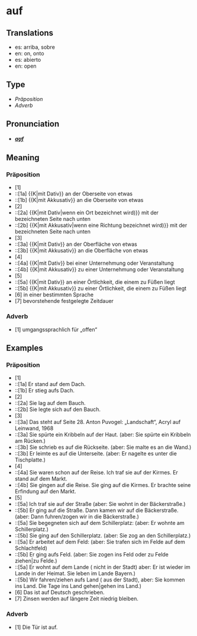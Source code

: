 # auf
## Translations
- es: arriba, sobre
- en: on, onto
- es: abierto
- en: open
## Type
- _Präposition_
- _Adverb_
## Pronunciation
- **_[aʊ̯f](https://commons.wikimedia.org/wiki/File:De-auf.ogg)_**
## Meaning
### Präposition
- [1] 
- ::[1a] {{K|mit Dativ}} an der Oberseite von etwas
- ::[1b] {{K|mit Akkusativ}} an die Oberseite von etwas
- [2]
- ::[2a] {{K|mit Dativ|wenn ein Ort bezeichnet wird)}} mit der bezeichneten Seite nach unten
- ::[2b] {{K|mit Akkusativ|wenn eine Richtung bezeichnet wird)}} mit der bezeichneten Seite nach unten
- [3]
- ::[3a] {{K|mit Dativ}} an der Oberfläche von etwas
- ::[3b] {{K|mit Akkusativ}} an die Oberfläche von etwas
- [4]
- ::[4a] {{K|mit Dativ}} bei einer Unternehmung oder Veranstaltung
- ::[4b] {{K|mit Akkusativ}} zu einer Unternehmung oder Veranstaltung
- [5]
- ::[5a] {{K|mit Dativ}} an einer Örtlichkeit, die einem zu Füßen liegt
- ::[5b] {{K|mit Akkusativ}} zu einer Örtlichkeit, die einem zu Füßen liegt
- [6] in einer bestimmten Sprache
- [7] bevorstehende festgelegte Zeitdauer
### Adverb
- [1] umgangssprachlich für „offen“
## Examples
### Präposition
- [1]
- ::[1a] Er stand auf dem Dach.
- ::[1b] Er stieg aufs Dach.
- [2] 
- ::[2a] Sie lag auf dem Bauch.
- ::[2b] Sie legte sich auf den Bauch.
- [3]
- ::[3a] Das steht auf Seite 28. Anton Puvogel: „Landschaft“, Acryl auf Leinwand, 1968
- ::[3a] Sie spürte ein Kribbeln auf der Haut. (aber: Sie spürte ein Kribbeln am Rücken.)
- ::[3b] Sie schrieb es auf die Rückseite. (aber: Sie malte es an die Wand.)
- ::[3b] Er leimte es auf die Unterseite. (aber: Er nagelte es unter die Tischplatte.)
- [4]
- ::[4a] Sie waren schon auf der Reise. Ich traf sie auf der Kirmes. Er stand auf dem Markt.
- ::[4b] Sie gingen auf die Reise. Sie ging auf die Kirmes. Er brachte seine Erfindung auf den Markt.
- [5]
- ::[5a] Ich traf sie auf der Straße (aber: Sie wohnt in der Bäckerstraße.)
- ::[5b] Er ging auf die Straße. Dann kamen wir auf die Bäckerstraße. (aber: Dann fuhren/zogen wir in die Bäckerstraße.)
- ::[5a] Sie begegneten sich auf dem Schillerplatz: (aber: Er wohnte am Schillerplatz.)
- ::[5b] Sie ging auf den Schillerplatz. (aber: Sie zog an den Schillerplatz.)
- ::[5a] Er arbeitet auf dem Feld: (aber: Sie trafen sich im Felde  auf dem Schlachtfeld)
- ::[5b] Er ging aufs Feld. (aber: Sie zogen ins Feld oder zu Felde ziehen|zu Felde.)
- ::[5a] Er wohnt auf dem Lande ( nicht in der Stadt) aber: Er ist wieder im Lande  in der Heimat. Sie leben im Lande Bayern.)
- ::[5b] Wir fahren/ziehen aufs Land ( aus der Stadt), aber: Sie kommen ins Land. Die Tage ins Land gehen|gehen ins Land.)
- [6] Das ist auf Deutsch geschrieben.
- [7] Zinsen werden auf längere Zeit niedrig bleiben.
### Adverb
- [1] Die Tür ist auf.
